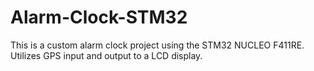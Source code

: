 # Alarm-Clock-STM32
This is a custom alarm clock project using the STM32 NUCLEO F411RE. Utilizes GPS input and output to a LCD display.
